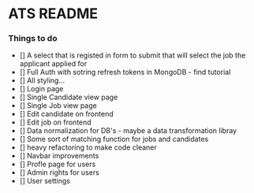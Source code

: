 # ATS README

### Things to do

 - [] A select that is registed in form to submit that will select the job the applicant applied for
 - [] Full Auth with sotring refresh tokens in MongoDB - find tutorial
 - [] All styling...
 - [] Login page
 - [] Single Candidate view page
 - [] Single Job view page
 - [] Edit candidate on frontend
 - [] Edit job on frontend
 - [] Data normalization for DB's - maybe a data transformation libray
 - [] Some sort of matching function for jobs and candidates
 - [] heavy refactoring to make code cleaner
 - [] Navbar improvements
 - [] Profle page for users
 - [] Admin rights for users
 - [] User settings